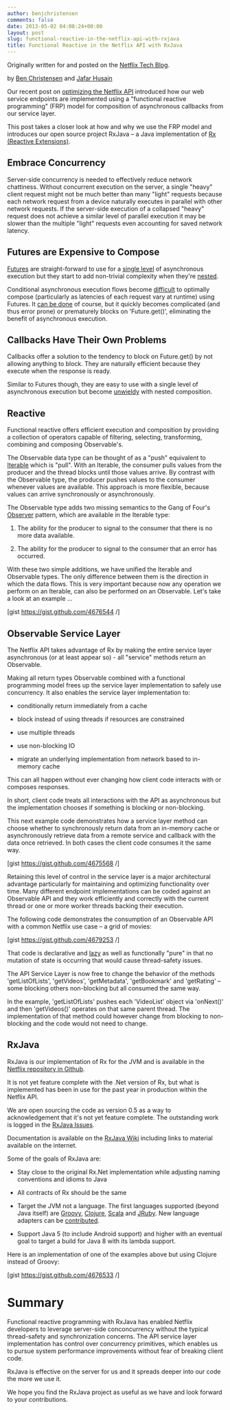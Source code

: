 ```yaml
---
author: benjchristensen
comments: false
date: 2013-05-02 04:08:24+00:00
layout: post
slug: functional-reactive-in-the-netflix-api-with-rxjava
title: Functional Reactive in the Netflix API with RxJava
---
```


Originally written for and posted on the [Netflix Tech Blog](http://techblog.netflix.com/2013/02/rxjava-netflix-api.html).
  
  





by [Ben Christensen](https://twitter.com/benjchristensen/) and [Jafar Husain](https://twitter.com/jhusain)
  




Our recent post on [optimizing the Netflix API](http://techblog.netflix.com/2013/01/optimizing-netflix-api.html)  introduced how our web service endpoints are implemented using a "functional reactive programming" (FRP) model for composition of asynchronous callbacks from our service layer. 





This post takes a closer look at how and why we use the FRP model and introduces our open source project RxJava – a Java implementation of [Rx (Reactive Extensions)](https://rx.codeplex.com).






## Embrace Concurrency






Server-side concurrency is needed to effectively reduce network chattiness. Without concurrent execution on the server, a single "heavy" client request might not be much better than many "light" requests because each network request from a device naturally executes in parallel with other network requests.  If the server-side execution of a collapsed "heavy" request does not achieve a similar level of parallel execution it may be slower than the multiple "light" requests even accounting for saved network latency.







## Futures are Expensive to Compose






[Futures](http://docs.oracle.com/javase/7/docs/api/java/util/concurrent/Future.html) are straight-forward to use for a [single level](https://gist.github.com/4670979) of asynchronous execution but they start to add non-trivial complexity when they're [nested](https://gist.github.com/4671081).







Conditional asynchronous execution flows become [difficult](https://gist.github.com/4671081#file-futuresb-java-L163) to optimally compose (particularly as latencies of each request vary at runtime) using Futures. It [can be done](http://www.amazon.com/gp/product/0321349601?ie=UTF8&tag=none0b69&linkCode=as2&camp=1789&creative=9325&creativeASIN=0321349601) of course, but it quickly becomes complicated (and thus error prone) or prematurely blocks on 'Future.get()', eliminating the benefit of asynchronous execution.









## Callbacks Have Their Own Problems






Callbacks offer a solution to the tendency to block on Future.get() by not allowing anything to block. They are naturally efficient because they execute when the response is ready.






Similar to Futures though, they are easy to use with a single level of asynchronous execution but become [unwieldy](https://gist.github.com/4677544) with nested composition.







## Reactive






Functional reactive offers efficient execution and composition by providing a collection of operators capable of filtering, selecting, transforming, combining and composing Observable's.






The Observable data type can be thought of as a "push" equivalent to [Iterable](http://docs.oracle.com/javase/7/docs/api/java/lang/Iterable.html) which is "pull". With an Iterable, the consumer pulls values from the producer and the thread blocks until those values arrive. By contrast with the Observable type, the producer pushes values to the consumer whenever values are available.  This approach is more flexible, because values can arrive synchronously or asynchronously.






The Observable type adds two missing semantics to the Gang of Four's [Observer](http://en.wikipedia.org/wiki/Observer_pattern) pattern, which are available in the Iterable type:  







  1. The ability for the producer to signal to the consumer that there is no more data available.


  2. The ability for the producer to signal to the consumer that an error has occurred.





With these two simple additions, we have unified the Iterable and Observable types. The only difference between them is the direction in which the data flows. This is very important because now any operation we perform on an Iterable, can also be performed on an Observable. Let's take a look at an example ...



[gist https://gist.github.com/4676544 /]



## Observable Service Layer






The Netflix API takes advantage of Rx by making the entire service layer asynchronous (or at least appear so) - all "service" methods return an Observable<T>.






Making all return types Observable combined with a functional programming model frees up the service layer implementation to safely use concurrency. It also enables the service layer implementation to:







  * conditionally return immediately from a cache


  * block instead of using threads if resources are constrained


  * use multiple threads


  * use non-blocking IO


  * migrate an underlying implementation from network based to in-memory cache








This can all happen without ever changing how client code interacts with or composes responses.






In short, client code treats all interactions with the API as asynchronous but the implementation chooses if something is blocking or non-blocking.






This next example code demonstrates how a service layer method can choose whether to synchronously return data from an in-memory cache or asynchronously retrieve data from a remote service and callback with the data once retrieved. In both cases the client code consumes it the same way.



[gist https://gist.github.com/4675568 /]



Retaining this level of control in the service layer is a major architectural advantage particularly for maintaining and optimizing functionality over time. Many different endpoint implementations can be coded against an Observable API and they work efficiently and correctly with the current thread or one or more worker threads backing their execution.






The following code demonstrates the consumption of an Observable API with a common Netflix use case – a grid of movies:



[gist https://gist.github.com/4679253 /]



That code is declarative and [lazy](http://en.wikipedia.org/wiki/Lazy_evaluation) as well as functionally "pure" in that no mutation of state is occurring that would cause thread-safety issues.






The API Service Layer is now free to change the behavior of the methods 'getListOfLists', 'getVideos', 'getMetadata', 'getBookmark' and 'getRating' – some blocking others non-blocking but all consumed the same way.






In the example, 'getListOfLists' pushes each 'VideoList' object via 'onNext()' and then 'getVideos()' operates on that same parent thread. The implementation of that method could however change from blocking to non-blocking and the code would not need to change.






## RxJava






RxJava is our implementation of Rx for the JVM and is available in the [Netflix repository in Github](https://github.com/Netflix/RxJava).






It is not yet feature complete with the .Net version of Rx, but what is implemented has been in use for the past year in production within the Netflix API. 






We are open sourcing the code as version 0.5 as a way to acknowledgement that it's not yet feature complete. The outstanding work is logged in the [RxJava Issues](https://github.com/Netflix/RxJava/issues?milestone=1&state=open).






Documentation is available on the [RxJava Wiki](https://github.com/Netflix/RxJava/wiki) including links to material available on the internet.






Some of the goals of RxJava are:







  * Stay close to the original Rx.Net implementation while adjusting naming conventions and idioms to Java


  * All contracts of Rx should be the same


  * Target the JVM not a language. The first languages supported (beyond Java itself) are [Groovy](https://github.com/Netflix/RxJava/tree/master/language-adaptors/rxjava-groovy), [Clojure](https://github.com/Netflix/RxJava/tree/master/language-adaptors/rxjava-clojure), [Scala](https://github.com/Netflix/RxJava/tree/master/language-adaptors/rxjava-scala) and [JRuby](https://github.com/Netflix/RxJava/tree/master/language-adaptors/rxjava-jruby). New language adapters can be [contributed](https://github.com/Netflix/RxJava/wiki/How-to-Contribute).


  * Support Java 5 (to include Android support) and higher with an eventual goal to target a build for Java 8 with its lambda support.




Here is an implementation of one of the examples above but using Clojure instead of Groovy:



[gist https://gist.github.com/4676533 /]



# Summary






Functional reactive programming with RxJava has enabled Netflix developers to leverage server-side conconcurrency without the typical thread-safety and synchronization concerns. The API service layer implementation has control over concurrency primitives, which enables us to pursue system performance improvements without fear of breaking client code.






RxJava is effective on the server for us and it spreads deeper into our code the more we use it.






We hope you find the RxJava project as useful as we have and look forward to your contributions.




